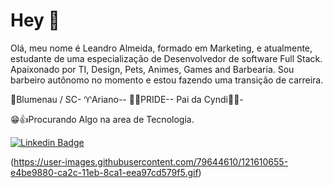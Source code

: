 # Hey 👋

Olá, meu nome é Leandro Almeida, formado em Marketing, e atualmente, estudante de uma especialização de Desenvolvedor de software Full Stack. Apaixonado por TI, Design, Pets, Animes, Games and Barbearia. Sou barbeiro autônomo no momento e estou fazendo uma transição de carreira.

📍Blumenau / SC-
♈Ariano--
🏳‍🌈PRIDE--
Pai da Cyndi🐕‍🦺-

😁👍Procurando Algo na area de Tecnologia.

[![Linkedin Badge](https://img.shields.io/badge/-LinkedIn-blue?style=flat-square&logo=Linkedin&logoColor=white&link=https://www.linkedin.com/in/leandro-afonso-da-silva-de-almeida-7bb543119/)](https://www.linkedin.com/in/leandro-afonso-da-silva-de-almeida-7bb543119/)

(https://user-images.githubusercontent.com/79644610/121610655-e4be9880-ca2c-11eb-8ca1-eea97cd579f5.gif)



